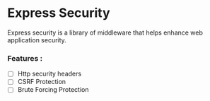 # Express Security

Express security is a library of middleware that helps enhance web application security.

### Features :
- [ ] Http security headers
- [ ] CSRF Protection
- [ ] Brute Forcing Protection